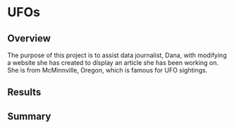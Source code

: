 # UFOs
## Overview
The purpose of this project is to assist data journalist, Dana, with modifying a website she has created to display an article she has been working on. She is from McMinnville, Oregon, which is famous for UFO sightings. 
## Results

## Summary

